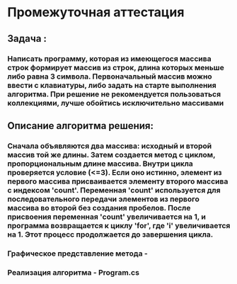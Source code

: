 # Промежуточная аттестация

## Задача :
### Написать программу, которая из имеющегося массива строк формирует массив из строк, длина которых меньше либо равна 3 символа. Первоначальный массив можно ввести с клавиатуры, либо задать на старте выполнения алгоритма. При решение не рекомендуется пользоваться коллекциями, лучше обойтись исключительно массивами
## Описание алгоритма решения:
### Сначала объявляются два массива: исходный и второй массив той же длины. Затем создается метод с циклом, пропорциональным длине массива. Внутри цикла проверяется условие (<=3). Если оно истинно, элемент из первого массива присваивается элементу второго массива с индексом 'count'. Переменная 'count' используется для последовательного передачи элементов из первого массива во второй без создания пробелов. После присвоения переменная 'count' увеличивается на 1, и программа возвращается к циклу 'for', где 'i' увеличивается на 1. Этот процесс продолжается до завершения цикла.

### Графическое представление метода - 
### Реализация алгоритма - Program.cs